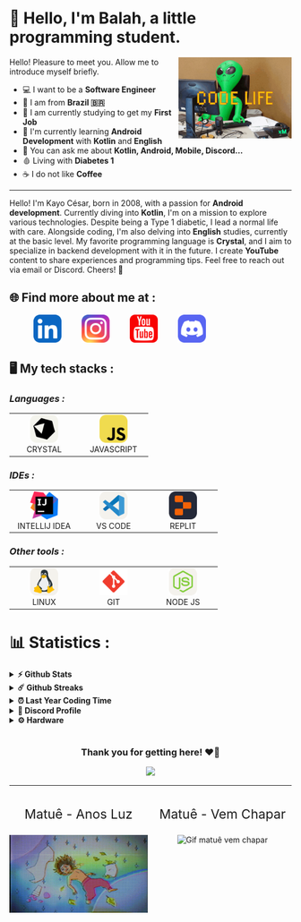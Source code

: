 # 🍬 Hello, I'm Balah, a little programming student.

<img align="right" alt="GIF" src="icons/gifs/codelife.gif" width="40%" />
<p width="40%">
Hello! Pleasure to meet you. Allow me to introduce myself briefly.
  <ul>
    <li>💻 I want to be a <b>Software Engineer</b></li>
    <li>📍 I am from <b>Brazil 🇧🇷</b></li>
    <li>🏢 I am currently studying to get my <b>First Job</b></li>
    <li>🌱 I'm currently learning <b>Android Development</b> with <b>Kotlin</b> and <b>English</b></li>
    <li>💬 You can ask me about <b>Kotlin, Android, Mobile, Discord...</b></li>
    <li>🩸 Living with <b>Diabetes 1</b></li>
    <li>☕ I do not like <b>Coffee</b></li>
  </ul>

<hr>
Hello! I'm Kayo César, born in 2008, with a passion for <b>Android development</b>. Currently diving into <b>Kotlin</b>, I'm on a mission to explore various technologies. Despite being a Type 1 diabetic, I lead a normal life with care. Alongside coding, I'm also delving into <b>English</b> studies, currently at the basic level. My favorite programming language is <b>Crystal</b>, and I aim to specialize in backend development with it in the future. I create <b>YouTube</b> content to share experiences and programming tips. Feel free to reach out via email or Discord. Cheers! 🚀

</p>

## 🌐 Find more about me at :

<p align="left">
  <a href="https://www.linkedin.com/in/balah7/" target="_blank"><img alt="Icon LinkedIn (profile)" src="icons/social/linkedin.svg" width="50" height="50" style="margin-right: 32px; margin-left: 43px;"></a>
  <a href="https://www.instagram.com/ibalah7/" target="_blank"><img alt="Icon Instragram (profile)" src="icons/social/instagram.svg" width="50" height="50" style="margin-right: 32px;"></a>
  <a href="https://www.youtube.com/channel/UC5EbVrq3WHkwRDUzbQaS5ig"><img alt="Icon Youtube (channel)" src="icons/social/youtube.svg" width="50" height="50" style="margin-right: 32px;"></a> 
  <a href="https://discord.gg/RphRA56rM7"><img alt="Icon Discord (prfile)" src="icons/social/discord.svg" width="50" height="50"></a> 
</p>

## 🖥️ My tech stacks :

<p align="right">
  <h3><i>Languages :</i></h3>
  <table>
  <tr border: none;>
<!--     <td align="center" width="110">
      <a href="https://kotlinlang.org/">
        <img src="icons/languages/kotlin.svg" width="50" height="50" alt="Kotlin lang logo" />
      </a>
      <br>KOTLIN
    </td>	   -->
    <td align="center" width="110">
      <a href="https://crystal-lang.org/">
        <img src="icons/languages/crystallang.svg" width="50" height="50" alt="Crytal lang logo" />
      </a>
      <br>CRYSTAL
    </td>
    <td align="center" width="110">
      <a href="https://developer.mozilla.org/pt-BR/docs/Web/JavaScript">
        <img src="icons/languages/javascript.svg" width="50" height="50" alt="Javascript lang logo" />
      </a>
      <br>JAVASCRIPT
    </td>
  </tr>
</table>
</p>

<p>
  <h3><i>IDEs :</i></h3>
  <table>
  <tr border: none;>
<!--     <td align="center" width="110">
      <a href="https://developer.android.com/studio">
        <img src="icons/ides/androidstudio.svg" width="50" height="50" alt="Android Studio logo" />
      </a>
      <br>ANDROID STUDIO
    </td>	   -->
    <td align="center" width="110">
      <a href="https://www.jetbrains.com/pt-br/idea/">
        <img src="icons/ides/intellij-idea.svg" width="50" height="50" alt="Intellij IDEA logo" />
      </a>
      <br>INTELLIJ IDEA
    </td>
    <td align="center" width="110">
      <a href="https://code.visualstudio.com/">
        <img src="icons/ides/vscode.svg" width="50" height="50" alt="Vs Code logo" />
      </a>
      <br>VS CODE
    </td>
    <td align="center" width="110">
      <a href="https://replit.com/">
        <img src="icons/ides/replit.svg" width="50" height="50" alt="Helix logo" />
      </a>
      <br>REPLIT
    </td>
  </tr>
</table>
</p>

<p>
  <h3><i>Other tools :</i></h3>
  <table>
  <tr border: none;>
    <td align="center" width="110">
      <a href="https://www.linux.org/">
        <img src="icons/tools/linux.svg" width="50" height="50" alt="Linux logo" />
      </a>
      <br>LINUX
    </td>	  
    <td align="center" width="110">
      <a href="https://git-scm.com/">
        <img src="icons/tools/git.svg" width="50" height="50" alt="Git logo" />
      </a>
      <br>GIT
    </td>
    <td align="center" width="110">
      <a href="https://nodejs.org/en">
        <img src="icons/tools/nodejs.svg" width="50" height="50" alt="Nodejs logo" />
      </a>
      <br>NODE JS
    </td>
  </tr>
</table>
</p>

# 📊 Statistics :

<details>	
  <summary><b>⚡ Github Stats</b></summary>
  
  <br />
        <img src="https://github-readme-stats.vercel.app/api?username=balah7&show=reviews,discussions_started,discussions_answered,prs_merged,prs_merged_percentage&show_icons=true&theme=dark&title_color=c6a0f6&text_color=8aadf4&icon_color=f5a97f&include_all_commits=true&bg_color=24273a&border_color=8087a2&border_radius=15" alt="Github Stats"/>
        <img src="https://github-readme-stats.vercel.app/api/top-langs/?username=balah7&layout=donut-vertical&theme=dark&title_color=c6a0f6&text_color=8aadf4&icon_color=f5a97f&bg_color=24273a&border_color=24273a&border_radius=15" alt="Most used languages"/>
</details>

<details>	
  <summary><b>☄️ Github Streaks</b></summary>
  <br/>

  <img height="180em" src="https://streak-stats.demolab.com?user=balah7&theme=catppuccin-macchiato&border_radius=15&date_format=M%20j%5B%2C%20Y%5D&mode=weekly&exclude_days=Sun%2CMon%2CTue%2CWed%2CThu%2CFri%2CSat&card_width=500" alt="Github Streaks" />
</details>

<details>	
  <summary><b>⏰ Last Year Coding Time</b></summary>
  <br/>

<img align="center" src="https://wakatime.com/share/@balah7/2f990506-3ff1-4505-acea-20283643398b.svg" alt="Wakatime Status Last Year">

</details>

<details>	
  <summary><b>💬 Discord Profile</b></summary>
  <br/>
  <a href="https://discord.com/users/635504796299689990" target="_blank">
    <img align="center" src="https://lanyard.cnrad.dev/api/635504796299689990?theme=dark&bg=24273a&borderRadius=15px&animated=true&idleMessage=Listening+to+Matuê" alt="Discord profile"/>
    </a>
</details>

<!--
<details>
  <summary><b>🧑‍🚀 Open Source Projects</b></summary>

  <br />
  <table>
    <thead align="center">
      <tr>
        <th><b>💻 Projects</b></th>
        <th><b>🌟 Stars</b></th>
        <th><b>🍴 Forks</b></th>
        <th><b>🐛 Issues</b></th>
        <th><b>🔔 Pull Requests</b></th>
        <th><b>👨‍💻 Language</b></th>
      </tr>
    </thead>
    <tbody>
      <tr>
        <td><a href="."><b>📦 null</b></a></td>
        <td><img alt="Stars" src="."/></td>
        <td><img alt="Forks" src="."/></td>
        <td><img alt="Issues" src="."/></td>
        <td><img alt="Pull Requests" src="."/></td>
        <td><img alt="Language" src="."/></td>
  <!--
  Stars: https://img.shields.io/github/stars/linitio/linitio?style=flat-square&labelColor=343b41
  Forks: https://img.shields.io/github/forks/linitio/openstack-alpine-image?style=flat-square&labelColor=343b41
  Issues: https://img.shields.io/github/issues/linitio/openstack-alpine-image?style=flat-square
  PR: https://img.shields.io/github/issues-pr/linitio/openstack-alpine-image?style=flat-square
  Lang: https://img.shields.io/github/languages/top/linitio/openstack-alpine-image?style=flat-square
  ----------------------------------------------------------------
      </tr>
    </tbody>
  </table>
  <br />
</details>
-->

<details>	
  <br />
  <summary><b>⚙️ Hardware</b></summary>
  	<ul>
  	  <li><b>OS:</b> Manjaro Linux (GNOME 46)</li>
	    <li><b>Laptop: </b> Lenovo IdeaPad 3i</li>
  	  <li><b>Browser: </b> Opera</li>
      <li><b>Cpu:</b> AMD Ryzen™ 5 5500U with Radeon™ Graphics × 12</li>
	    <li><b>Terminal: </b> ZSH: Oh My Zsh (Tilix)</li>
	</ul>	
</details>

#

<div align="center">

### Thank you for getting here! ❤️🍬

<img src="https://readme-daily-quotes.vercel.app/api?author=Matuê&quote=Tudo+que+é+bom+tem+algo+ruim&bg_color=24273a&quote_color=cad3f5&author_color=cad3f5&accent_color=c6a0f6&border_color=8087a2&border_radius=15"/>

</div>

---

<div style="display: flex; justify-content: space-between;">
    <div style="text-align: center; flex-basis: 50%; margin-right: 10px;">
        <p style="font-size: 23px;"> Matuê - Anos Luz</p>
        <img src="icons/gifs/anosluz.gif" alt="Gif Matuê anos luz" style="max-width: 100%; height: auto;">
    </div>
    <div style="text-align: center; flex-basis: 50%;">
        <p style="font-size: 23px;"> Matuê - Vem Chapar</p>
        <img src="icons/gifs/vemchapa.gif" alt="Gif matuê vem chapar" style="max-width: 100%; height: auto;">
    </div>
</div>
